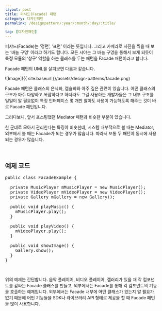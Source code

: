 ```yaml
---
layout: post
title: 퍼샤드(Facade) 패턴
category: 디자인패턴
permalink: /designpattern/:year/:month/:day/:title/

tag: [디자인패턴]
---
```


퍼샤드(Facade)는 ‘정면’, ‘표면’ 이라는 뜻입니다.
그리고 카메라로 사진을 찍을 때 보는 ‘바늘 구멍’ 이라고 하기도 합니다.
모든 시야는 그 바늘 구멍을 통해서 보게 되듯이 특정 모듈의 ‘창구’ 역할을 하는 클래스를 두는 패턴을
Facade 패턴이라고 합니다.

Facade 패턴의 UML을 살펴보면 다음과 같습니다.

![Image]({{ site.baseurl }}/assets/design-patterns/facade.png)

Facade 패턴은 클래스의 은닉화, 캡슐화와 아주 깊은 관련이 있습니다.
어떤 클래스의 구조가 아주 다양하고 복잡하다고 하더라도 그걸 사용하는 개발자들은
그 내부 구조를 일일이 알 필요없이 특정 인터페이스 몇 개만 알아도 사용이 가능하도록
해주는 것이 바로 Facade 패턴입니다.

그러다보니, 앞서 포스팅했던 Mediator 패턴과 비슷한 부분이 있습니다.

한 군데로 모아서 관리한다는 특징이 비슷한데, 시스템 내부적으로 볼 때는 Mediator,
외부에서 볼 때는 Facade가 되는 경우가 많습니다. 따라서 보통 두 패턴이 동시에
사용되는 경우가 많습니다.

<br>

## 예제 코드
<pre class="prettyprint">public class FacadeExample {

  private MusicPlayer mMusicPlayer = new MusicPlayer();
  private VideoPlayer mVideoPlayer = new VideoPlayer();
  private Gallery mGallery = new Gallery();

  public void playMusic() {
    mMusicPlayer.play();
  }

  public void playVideo() {
    mVideoPlayer.play();
  }

  public void showImage() {
    Gallery.show();
  }
}</pre>

<br>

위의 예제는 간단합니다. 음악 플레이어, 비디오 플레이어, 갤러리가 있을 때
각 컴포넌트를 감싸는 Facade 클래스를 만들고, 외부에서는 Facade를 통해
각 컴포넌트의 기능을 호출하는 예제입니다. 외부에서는 Facade 내부에 어떤 클래스가 있는지
알 필요가 없기 때문에 어떤 기능들을 SDK나 라이브러리 API 형태로 제공을 할 때
Facade 패턴을 많이 사용합니다.
